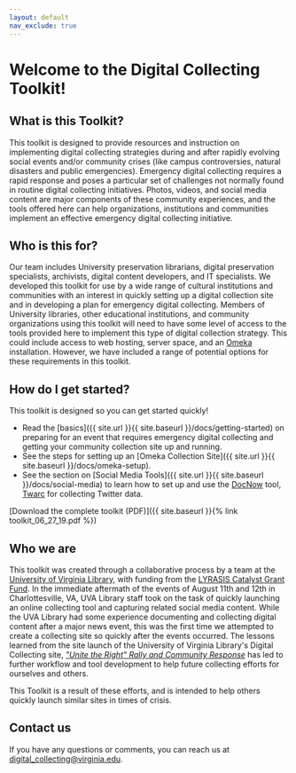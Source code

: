 ```yaml
---
layout: default
nav_exclude: true
---
```


# Welcome to the Digital Collecting Toolkit!

## What is this Toolkit?

This toolkit is designed to provide resources and instruction on implementing digital collecting strategies during and after rapidly evolving social events and/or community crises (like campus controversies, natural disasters and public emergencies). Emergency digital collecting requires a rapid response and poses a particular set of challenges not normally found in routine digital collecting initiatives. Photos, videos, and social media content are major components of these community experiences, and the tools offered here can help organizations, institutions and communities implement an effective emergency digital collecting initiative. 

## Who is this for?

Our team includes University preservation librarians, digital preservation specialists, archivists, digital content developers, and IT specialists. We developed this toolkit for use by a wide range of cultural institutions and communities with an interest in quickly setting up a digital collection site and in developing a plan for emergency digital collecting. Members of University libraries, other educational institutions, and community organizations using this toolkit will need to have some level of access to the tools provided here to implement this type of digital collection strategy. This could include access to web hosting, server space, and an [Omeka](https://omeka.org/) installation. However, we have included a range of potential options for these requirements in this toolkit.

## How do I get started?

This toolkit is designed so you can get started quickly!

- Read the [basics]({{ site.url }}{{ site.baseurl }}/docs/getting-started) on preparing for an event that requires emergency digital collecting and getting your community collection site up and running.
- See the steps for setting up an [Omeka Collection Site]({{ site.url }}{{ site.baseurl }}/docs/omeka-setup).
- See the section on [Social Media Tools]({{ site.url }}{{ site.baseurl }}/docs/social-media) to learn how to set up and use the [DocNow](https://www.docnow.io/) tool, [Twarc](https://github.com/DocNow/twarc) for collecting Twitter data.

[Download the complete toolkit (PDF)]({{ site.baseurl }}{% link toolkit_06_27_19.pdf %})

## Who we are

This toolkit was created through a collaborative process by a team at the [University of Virginia Library](https://www.library.virginia.edu/), with funding from the [LYRASIS Catalyst Grant Fund](https://www.lyrasis.org). In the immediate aftermath of the events of August 11th and 12th in Charlottesville, VA, UVA Library staff took on the task of quickly launching an online collecting tool and capturing related social media content. While the UVA Library had some experience documenting and collecting digital content after a major news event, this was the first time we attempted to create a collecting site so quickly after the events occurred. The lessons learned from the site launch of the University of Virginia Library's Digital Collecting site, [_"Unite the Right" Rally and Community Response_](http://digitalcollecting.lib.virginia.edu/rally/) has led to further workflow and tool development to help future collecting efforts for ourselves and others.

This Toolkit is a result of these efforts, and is intended to help others quickly launch similar sites in times of crisis.

## Contact us

If you have any questions or comments, you can reach us at [digital_collecting@virginia.edu](mailto:digital_collecting@virginia.edu).